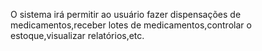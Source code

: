O sistema irá permitir ao usuário fazer dispensações de medicamentos,receber lotes de medicamentos,controlar o estoque,visualizar relatórios,etc.
